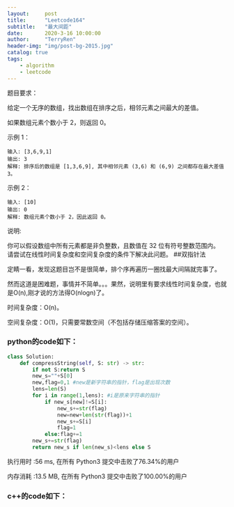 ```yaml
---
layout:     post
title:      "Leetcode164"
subtitle:   "最大间距"
date:       2020-3-16 10:00:00
author:     "TerryRen"
header-img: "img/post-bg-2015.jpg"
catalog: true
tags:
    - algorithm
    - leetcode
---
```

题目要求：

给定一个无序的数组，找出数组在排序之后，相邻元素之间最大的差值。

如果数组元素个数小于 2，则返回 0。



示例 1：
```
输入: [3,6,9,1]
输出: 3
解释: 排序后的数组是 [1,3,6,9], 其中相邻元素 (3,6) 和 (6,9) 之间都存在最大差值 3。
```


示例 2：
```
输入: [10]
输出: 0
解释: 数组元素个数小于 2，因此返回 0。
```
说明:

你可以假设数组中所有元素都是非负整数，且数值在 32 位有符号整数范围内。
请尝试在线性时间复杂度和空间复杂度的条件下解决此问题。
##双指针法

定睛一看，发现这题目岂不是很简单，排个序再遍历一圈找最大间隔就完事了。

然而这道是困难题，事情并不简单。。。果然，说明里有要求线性时间复杂度，也就是O(n),刚才说的方法得O(nlogn)了。

时间复杂度：O(n)。

空间复杂度：O(1)，只需要常数空间（不包括存储压缩答案的空间）。



### python的code如下：


```python
class Solution:
    def compressString(self, S: str) -> str:
        if not S:return S
        new_s=""+S[0]
        new,flag=0,1 #new是新字符串的指针，flag是出现次数
        lens=len(S)
        for i in range(1,lens): #i是原来字符串的指针
            if new_s[new]!=S[i]:
                new_s+=str(flag)
                new=new+len(str(flag))+1
                new_s+=S[i]
                flag=1               
            else:flag+=1
        new_s+=str(flag)
        return new_s if len(new_s)<lens else S
```
执行用时 :56 ms, 在所有 Python3 提交中击败了76.34%的用户

内存消耗 :13.5 MB, 在所有 Python3 提交中击败了100.00%的用户
### c++的code如下：

```c

```
